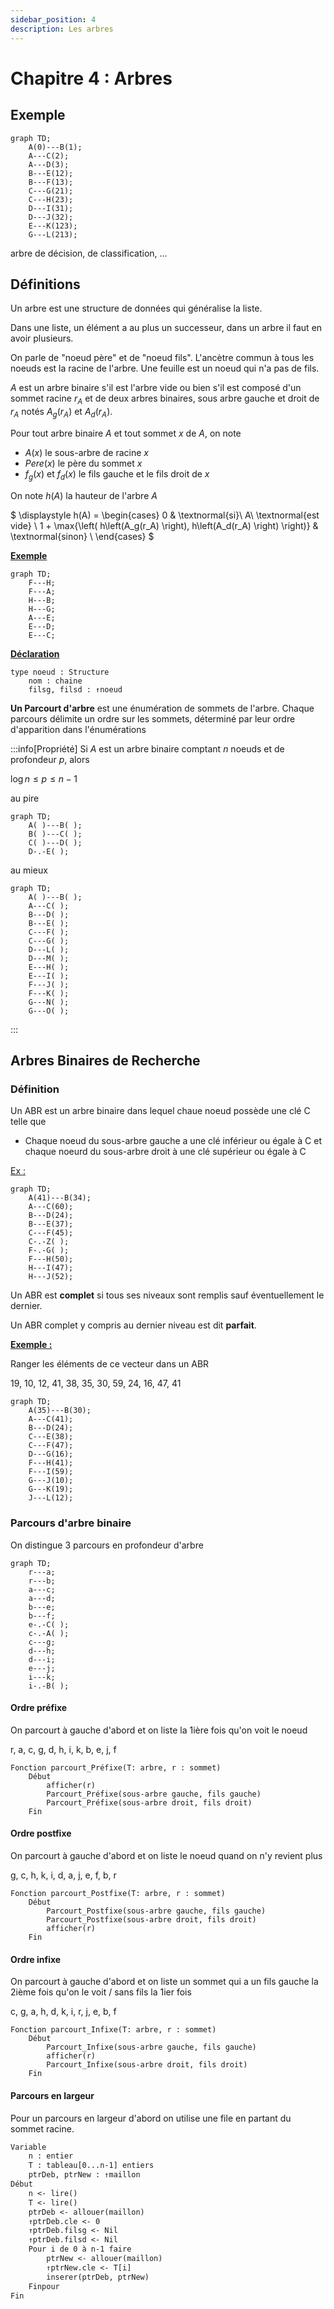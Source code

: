 ```yaml
---
sidebar_position: 4
description: Les arbres
---
```


# Chapitre 4 : Arbres

## Exemple

```mermaid
graph TD;
    A(0)---B(1);
    A---C(2);
    A---D(3);
    B---E(12);
    B---F(13);
    C---G(21);
    C---H(23);
    D---I(31);
    D---J(32);
    E---K(123);
    G---L(213);
```

arbre de décision, de classification, ...

## Définitions

Un arbre est une structure de données qui généralise la liste.

Dans une liste, un élément a au plus un successeur, dans un arbre il faut en avoir plusieurs.

On parle de "noeud père" et de "noeud fils". L'ancètre commun à tous les noeuds est la racine de l'arbre.
Une feuille est un noeud qui n'a pas de fils.

$A$ est un arbre binaire s'il est l'arbre vide ou bien s'il est composé d'un sommet racine $r_A$ et de deux arbres binaires, sous arbre gauche et droit de $r_A$ notés $A_g(r_A)$ et $A_d(r_A)$.

Pour tout arbre binaire $A$ et tout sommet $x$ de $A$, on note
* $A(x)$ le sous-arbre de racine $x$
* $Pere(x)$ le père du sommet $x$
* $f_g(x)$ et $f_d(x)$ le fils gauche et le fils droit de $x$

On note $h(A)$ la hauteur de l'arbre $A$

$ \displaystyle
h(A) = 
\begin{cases}
    0 & \textnormal{si}\ A\ \textnormal{est vide} \\
    1 + \max{\left( h\left(A_g(r_A) \right), h\left(A_d(r_A) \right) \right)} & \textnormal{sinon} \\
\end{cases}
$

<u>**Exemple**</u>
```mermaid
graph TD;
    F---H;
    F---A;
    H---B;
    H---G;
    A---E;
    E---D;
    E---C;
```

<u>**Déclaration**</u>
```
type noeud : Structure
    nom : chaine
    filsg, filsd : ↑noeud
```

**Un Parcourt d'arbre** est une énumération de sommets de l'arbre.
Chaque parcours délimite un ordre sur les sommets, déterminé par leur ordre d'apparition dans l'énumérations 

:::info[Propriété]
Si $A$ est un arbre binaire comptant $n$ noeuds et de profondeur $p$, alors 

$\log{n} \le p \le n-1$

au pire
```mermaid
graph TD;
    A( )---B( );
    B( )---C( );
    C( )---D( );
    D-.-E( );
```

au mieux 

```mermaid
graph TD;
    A( )---B( );
    A---C( );
    B---D( );
    B---E( );
    C---F( );
    C---G( );
    D---L( );
    D---M( );
    E---H( );
    E---I( );
    F---J( );
    F---K( );
    G---N( );
    G---O( );
```
:::

## Arbres Binaires de Recherche

### Définition

Un ABR est un arbre binaire dans lequel chaue noeud possède une clé C telle que
* Chaque noeud du sous-arbre gauche a une clé inférieur ou égale à C et chaque noeurd du sous-arbre droit à une clé supérieur ou égale à C

<u>Ex :</u>
```mermaid
graph TD;
    A(41)---B(34);
    A---C(60);
    B---D(24);
    B---E(37);
    C---F(45);
    C-.-Z( );
    F-.-G( );
    F---H(50);
    H---I(47);
    H---J(52);
```

Un ABR est **complet** si tous ses niveaux sont remplis sauf éventuellement le dernier.

Un ABR complet y compris au dernier niveau est dit **parfait**.

<u>**Exemple :**</u>

Ranger les éléments de ce vecteur dans un ABR

19, 10, 12, 41, 38, 35, 30, 59, 24, 16, 47, 41

```mermaid
graph TD;
    A(35)---B(30);
    A---C(41);
    B---D(24);
    C---E(38);
    C---F(47);
    D---G(16);
    F---H(41);
    F---I(59);
    G---J(10);
    G---K(19);
    J---L(12);
```

### Parcours d'arbre binaire

On distingue 3 parcours en profondeur d'arbre

```mermaid
graph TD;
    r---a;
    r---b;
    a---c;
    a---d;
    b---e;
    b---f;
    e-.-C( );
    c-.-A( );
    c---g;
    d---h;
    d---i;
    e---j;
    i---k;
    i-.-B( );
```

#### Ordre préfixe

On parcourt à gauche d'abord et on liste la 1ière fois qu'on voit le noeud

r, a, c, g, d, h, i, k, b, e, j, f

```
Fonction parcourt_Préfixe(T: arbre, r : sommet)
    Début
        afficher(r)
        Parcourt_Préfixe(sous-arbre gauche, fils gauche)
        Parcourt_Préfixe(sous-arbre droit, fils droit)
    Fin
```

#### Ordre postfixe

On parcourt à gauche d'abord et on liste le noeud quand on n'y revient plus

g, c, h, k, i, d, a, j, e, f, b, r

```
Fonction parcourt_Postfixe(T: arbre, r : sommet)
    Début
        Parcourt_Postfixe(sous-arbre gauche, fils gauche)
        Parcourt_Postfixe(sous-arbre droit, fils droit)
        afficher(r)
    Fin
```

#### Ordre infixe

On parcourt à gauche d'abord
et on liste un sommet qui a un fils gauche la 2ième fois qu'on le voit / sans fils la 1ier fois

c, g, a, h, d, k, i, r, j, e, b, f

```
Fonction parcourt_Infixe(T: arbre, r : sommet)
    Début
        Parcourt_Infixe(sous-arbre gauche, fils gauche)
        afficher(r)
        Parcourt_Infixe(sous-arbre droit, fils droit)
    Fin
```

#### Parcours en largeur

Pour un parcours en largeur d'abord on utilise une file en partant du sommet racine.

```txt title="Algorithme Principale"
Variable
    n : entier
    T : tableau[0...n-1] entiers
    ptrDeb, ptrNew : ↑maillon
Début
    n <- lire()
    T <- lire()
    ptrDeb <- allouer(maillon)
    ↑ptrDeb.cle <- 0
    ↑ptrDeb.filsg <- Nil
    ↑ptrDeb.filsd <- Nil
    Pour i de 0 à n-1 faire
        ptrNew <- allouer(maillon)
        ↑ptrNew.cle <- T[i]
        inserer(ptrDeb, ptrNew)
    Finpour
Fin
```